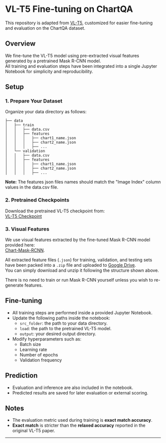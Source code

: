 # VL-T5 Fine-tuning on ChartQA

This repository is adapted from [VL-T5](https://github.com/vis-nlp/ChartQA/tree/main/Models/VL-T5), customized for easier fine-tuning and evaluation on the ChartQA dataset.

## Overview
We fine-tune the VL-T5 model using pre-extracted visual features generated by a pretrained Mask R-CNN model.  
All training and evaluation steps have been integrated into a single Jupyter Notebook for simplicity and reproducibility.

## Setup

### 1. Prepare Your Dataset
Organize your data directory as follows:

```
├── data                   
│   ├── train   
│   │   ├── data.csv
│   │   ├── features
│   │   │   ├── chart1_name.json
│   │   │   ├── chart2_name.json
│   │   │   ├── ...
│   └── validation  
│   │   ├── data.csv
│   │   ├── features
│   │   │   ├── chart1_name.json
│   │   │   ├── chart2_name.json
│   │   │   ├── ...
```
 <strong>Note:</strong> The features json files names should match the "Image Index" column values in the data.csv file. 


### 2. Pretrained Checkpoints
Download the pretrained VL-T5 checkpoint from:  
[VL-T5 Checkpoint](https://drive.google.com/drive/folders/12Acv2YLQSxgrx_-4mahUvqNikcz7XfPi)

### 3. Visual Features
We use visual features extracted by the fine-tuned Mask R-CNN model provided here:  
[Chart-Mask-RCNN](https://huggingface.co/ahmed-masry/Chart-Mask-RCNN).

All extracted feature files (`.json`) for training, validation, and testing sets have been packed into a `.zip` file and uploaded to [Google Drive](https://drive.google.com/file/d/1tbTAvXINqjpxk_h_BLOWGURqSedR8IIg/view?usp=sharing).  
You can simply download and unzip it following the structure shown above.

There is no need to train or run Mask R-CNN yourself unless you wish to re-generate features.


## Fine-tuning

- All training steps are performed inside a provided Jupyter Notebook.
- Update the following paths inside the notebook:
  - `src_folder`: the path to your data directory.
  - `load`: the path to the pretrained VL-T5 model.
  - `output`: your desired output directory.
- Modify hyperparameters such as:
  - Batch size
  - Learning rate
  - Number of epochs
  - Validation frequency

## Prediction

- Evaluation and inference are also included in the notebook.
- Predicted results are saved for later evaluation or external scoring.

## Notes

- The evaluation metric used during training is **exact match accuracy**.
- **Exact match** is stricter than the **relaxed accuracy** reported in the original VL-T5 paper.

---
